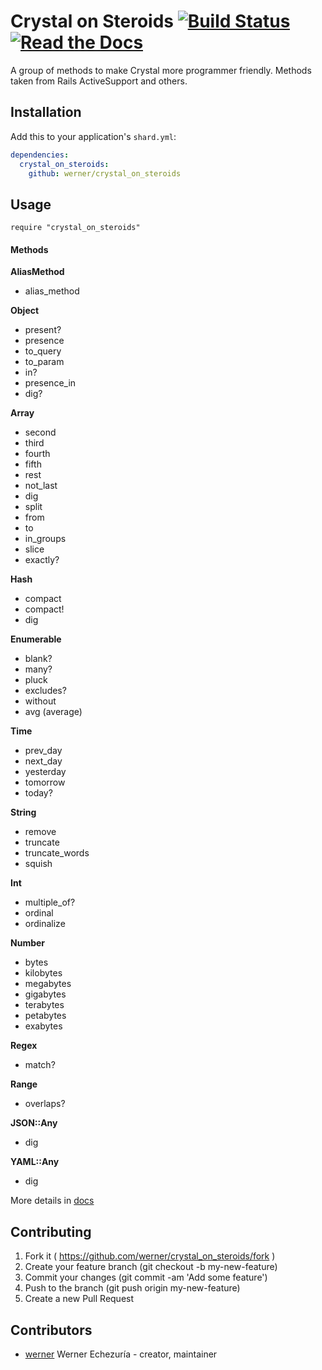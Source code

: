 # Crystal on Steroids [![Build Status](https://travis-ci.org/werner/crystal_on_steroids.png)](https://travis-ci.org/werner/crystal_on_steroids) [![Read the Docs](https://img.shields.io/readthedocs/pip.svg)](https://werner.github.io/crystal_on_steroids/)

A group of methods to make Crystal more programmer friendly. Methods taken from Rails ActiveSupport and others.

## Installation

Add this to your application's `shard.yml`:

```yaml
dependencies:
  crystal_on_steroids:
    github: werner/crystal_on_steroids
```

## Usage

```crystal
require "crystal_on_steroids"
```

#### Methods

**AliasMethod**

* alias_method

**Object**

* present?
* presence
* to_query
* to_param
* in?
* presence_in
* dig?

**Array**

* second
* third
* fourth
* fifth
* rest
* not_last
* dig
* split
* from
* to
* in_groups
* slice
* exactly?

**Hash**

* compact
* compact!
* dig

**Enumerable**

* blank?
* many?
* pluck
* excludes?
* without
* avg (average)

**Time**

* prev_day
* next_day
* yesterday
* tomorrow
* today?

**String**

* remove
* truncate
* truncate_words
* squish

**Int**

* multiple_of?
* ordinal
* ordinalize

**Number**

* bytes
* kilobytes
* megabytes
* gigabytes
* terabytes
* petabytes
* exabytes

**Regex**

* match?

**Range**

* overlaps?

**JSON::Any**

* dig

**YAML::Any**

* dig

More details in [docs](https://werner.github.io/crystal_on_steroids/)

## Contributing

1. Fork it ( https://github.com/werner/crystal_on_steroids/fork )
2. Create your feature branch (git checkout -b my-new-feature)
3. Commit your changes (git commit -am 'Add some feature')
4. Push to the branch (git push origin my-new-feature)
5. Create a new Pull Request

## Contributors

- [werner](https://github.com/werner) Werner Echezuría - creator, maintainer
